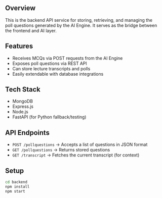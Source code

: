 ## Overview
This is the backend API service for storing, retrieving, and managing the poll questions generated by the AI Engine. It serves as the bridge between the frontend and AI layer.

## Features
- Receives MCQs via POST requests from the AI Engine
- Exposes poll questions via REST API
- Can store lecture transcripts and polls
- Easily extendable with database integrations

## Tech Stack
- MongoDB
- Express.js
- Node.js
- FastAPI (for Python fallback/testing)

## API Endpoints
- `POST /pollquestions` → Accepts a list of questions in JSON format
- `GET /pollquestions` → Returns stored questions
- `GET /transcript` → Fetches the current transcript (for context)

## Setup
```bash
cd backend
npm install
npm start
